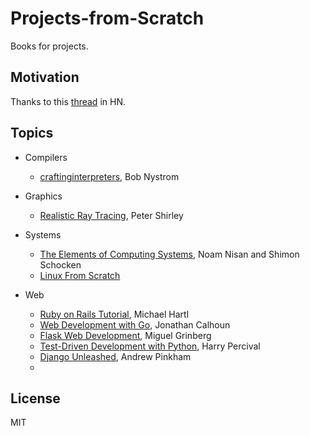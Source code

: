 # Projects-from-Scratch
Books for projects.

## Motivation
Thanks to this [thread](https://news.ycombinator.com/item?id=13660086) in HN.

## Topics

* Compilers
   * [craftinginterpreters](http://www.craftinginterpreters.com/), Bob Nystrom
   
* Graphics
   * [Realistic Ray Tracing](https://www.amazon.com/Realistic-Tracing-Second-Peter-Shirley/dp/1568814615), Peter Shirley

* Systems
   * [The Elements of Computing Systems](http://www.nand2tetris.org/), Noam Nisan and Shimon Schocken
   * [Linux From Scratch](http://www.linuxfromscratch.org/)

* Web
   * [Ruby on Rails Tutorial](https://www.railstutorial.org/), Michael Hartl
   * [Web Development with Go](https://www.usegolang.com), Jonathan Calhoun
   * [Flask Web Development](https://flaskbook.com/), Miguel Grinberg
   * [Test-Driven Development with Python](http://chimera.labs.oreilly.com/books/1234000000754), Harry Percival
   * [Django Unleashed](https://django-unleashed.com/), Andrew Pinkham
   * 
   


## License
MIT
